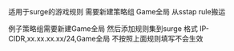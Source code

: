 适用于surge的游戏规则 
需要新建策略组 Game全局
从sstap rule搬运

例子策略组需要新建Game全局
然后添加规则集到surge
格式 IP-CIDR,xx.xx.xx.xx/24,Game全局
不按照上面规则填写不会生效
